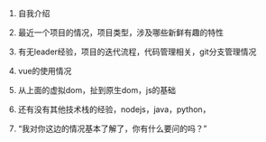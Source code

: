 1. 自我介绍

2. 最近一个项目的情况，项目类型，涉及哪些新鲜有趣的特性

3. 有无leader经验，项目的迭代流程，代码管理相关，git分支管理情况

4. vue的使用情况

5. 从上面的虚拟dom，扯到原生dom，js的基础

5. 还有没有其他技术栈的经验，nodejs，java，python，

6. “我对你这边的情况基本了解了，你有什么要问的吗？”